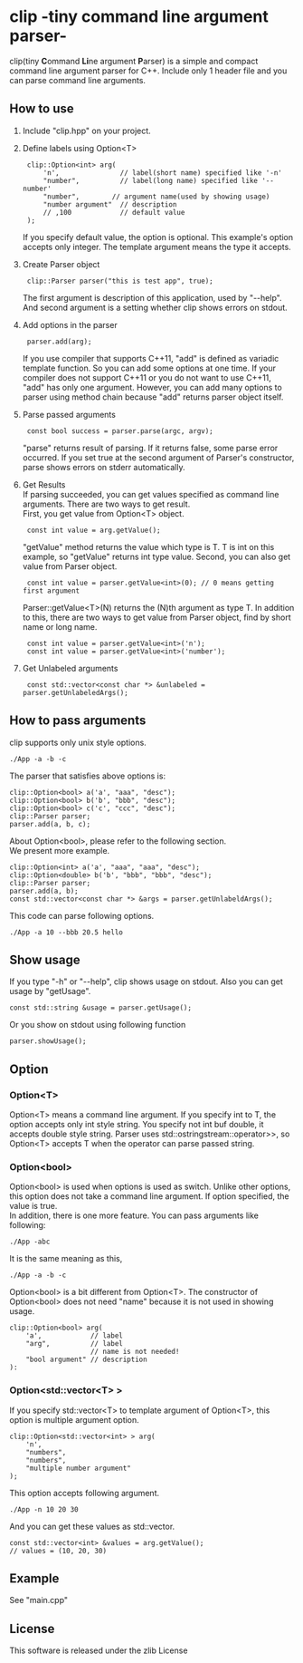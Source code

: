 # clip -tiny command line argument parser-

 clip(tiny **C**ommand **Li**ne argument **P**arser) is a simple and compact command line argument parser for C++. Include only 1 header file and you can parse command line arguments. 
 
## How to use
1. Include "clip.hpp" on your project.
2. Define labels using Option\<T\>

		clip::Option<int> arg(
			'n',			   // label(short name) specified like '-n'
			"number",		   // label(long name) specified like '--number'
			"number",        // argument name(used by showing usage)
			"number argument"  // description
			// ,100			   // default value
		);
	 If you specify default value, the option is optional. This example's option accepts only integer. The template argument means the type it accepts.
3. Create Parser object

		clip::Parser parser("this is test app", true);
	  The first argument is description of this application, used by "--help". And second argument is a setting whether clip shows errors on stdout.
4. Add options in the parser

		parser.add(arg);

	 If you use compiler that supports C++11, "add" is defined as variadic template function. So you can add some options at one time. If your compiler does not support C++11 or you do not want to use C++11, "add" has only one argument. However, you can add many options to parser using method chain because "add" returns parser object itself. 
5. Parse passed arguments

		const bool success = parser.parse(argc, argv);
	"parse" returns result of parsing. If it returns false, some parse error occurred. If you set true at the second argument of Parser's constructor, parse shows errors on stderr automatically.

6. Get Results  
	 If parsing succeeded, you can get values specified as command line arguments. There are two ways to get result.  
	 First, you get value from Option\<T\> object. 

		const int value = arg.getValue();

	"getValue" method returns the value which type is T. T is int on this example, so "getValue" returns int type value. 
	 Second, you can also get value from Parser object.

		const int value = parser.getValue<int>(0); // 0 means getting first argument

	 Parser::getValue\<T\>(N) returns the (N)th argument as type T. In addition to this, there are two ways to get value from Parser object, find by short name or long name.

		const int value = parser.getValue<int>('n');
		const int value = parser.getValue<int>('number');
7. Get Unlabeled arguments

		const std::vector<const char *> &unlabeled = parser.getUnlabeledArgs();

## How to pass arguments
 clip supports only unix style options.

	./App -a -b -c

 The parser that satisfies above options is:

	clip::Option<bool> a('a', "aaa", "desc");
	clip::Option<bool> b('b', "bbb", "desc");
	clip::Option<bool> c('c', "ccc", "desc");
	clip::Parser parser;
	parser.add(a, b, c);

 About Option\<bool\>, please refer to the following section.  
We present more example.

	clip::Option<int> a('a', "aaa", "aaa", "desc");
	clip::Option<double> b('b', "bbb", "bbb", "desc");
	clip::Parser parser;
	parser.add(a, b);
	const std::vector<const char *> &args = parser.getUnlabeldArgs();

 This code can parse following options.

	./App -a 10 --bbb 20.5 hello


## Show usage
 If you type "-h" or "--help", clip shows usage on stdout. Also you can get usage by "getUsage".

	const std::string &usage = parser.getUsage();

 Or you show on stdout using following function

	parser.showUsage();

## Option
### Option\<T\>
 Option\<T\> means a command line argument. If you specify int to T, the option accepts only int style string. You specify not int buf double, it accepts double style string. Parser uses std::ostringstream::operator\>\>, so Option\<T\> accepts T when the operator can parse passed string.

### Option\<bool\>
 Option\<bool\> is used when options is used as switch. Unlike other options, this option does not take a command line argument. If option specified, the value is true.  
 In addition, there is one more feature. You can pass arguments like following:

	./App -abc

 It is the same meaning as this,

	./App -a -b -c

 Option\<bool\> is a bit different from Option\<T\>. The constructor of Option\<bool\> does not need "name" because it is not used in showing usage.

	clip::Option<bool> arg(
		'a',            // label
		"arg",          // label
		                // name is not needed!
		"bool argument" // description
	):	

### Option\<std::vector\<T\> \>
 If you specify std::vector\<T\> to template argument of Option\<T\>, this option is multiple argument option.

	clip::Option<std::vector<int> > arg(
		'n',
		"numbers",
		"numbers",
		"multiple number argument"
	);

 This option accepts following argument.

	./App -n 10 20 30

 And you can get these values as std::vector.

	const std::vector<int> &values = arg.getValue();
	// values = (10, 20, 30)

## Example
 See "main.cpp" 

## License
This software is released under the zlib License
 